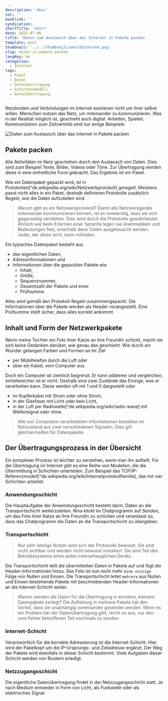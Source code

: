 ```yaml
---
description: 'desc'
set: ''
booklink: ''
syndication:
shortTitle: 'short'
date: 2022-07-06
title: 'Daten zum Austausch über das Internet in Pakete packen'
template: post
thumbnail: '../../thumbnails/worldinternet.png'
slug: daten-in-pakete-packen
langKey: de
categories:
  - Internet
tags:
  - Paket
  - Daten
  - Datenübertragung
  - Schichtenmodell
  - Datenübertragung
---
```



Netzknoten und Verbindungen im Internet existieren nicht um ihrer selbst willen. Menschen nutzen das Netz, um miteinander zu kommunizieren. Was in der Realität möglich ist, geschieht auch digital. Arbeiten, Spielen, Kommunizieren zum Zeitvertreib sind nur einige Beispiele. 

![Daten zum Austausch über das Internet in Pakete packen](/images/2.png)

## Pakete packen

Alle Aktivitäten im Netz geschehen durch den Austausch von Daten. Dies sind zum Beispiel Texte, Bilder, Videos oder Töne. Zur Übertragung werden diese in eine einheitliche Form gebracht. Das Ergebnis ist ein Paket.

Wie ein Datenpaket gepackt wird, ist in Protokollen[^de.wikipedia.org/wiki/Netzwerkprotokoll] geregelt. Meistens passt nicht alles in ein Paket, deshalb definieren Protokolle zusätzlich Regeln, wie die Daten aufzuteilen sind. 

> Warum gibt es ein Netzwerkprotokoll? Damit alle Netzwerkgeräte miteinander kommunizieren können, ist es notwendig, dass sie sich gegenseitig verstehen. Dies wird durch die Protokolle gewährleistet. Ähnlich wie beim Erlernen einer Sprache legen sie Grammatiken und Bedeutungen fest, innerhalb derer Daten ausgetauscht werden. Jeder, der diese lernt, kann mitreden.

Ein typisches Datenpaket besteht aus 
- den eigentlichen Daten, 
- Adressinformationen und 
- Informationen über die gepackten Pakete wie
  - Inhalt,
  - Größe,
  - Sequenznummer, 
  - Gesamtzahl der Pakete und einer 
  - Prüfsumme.

Alles wird gemäß den Protokoll-Regeln zusammengepackt. Die Informationen über die Pakete werden als Header vorangestellt. Eine Prüfsumme stellt sicher, dass alles korrekt ankommt.

## Inhalt und Form der Netzwerkpakete

Wenn meine Tochter ein Foto ihrer Katze an ihre Freundin schickt, macht sie sich keine Gedanken darüber, wie genau das geschieht. Wie durch ein Wunder gelangen Farben und Formen an ihr Ziel
- per Mobiltelefon durch die Luft oder 
- über ein Kabel, vom Computer aus.

Doch ein Computer ist ziemlich begrenzt. Er kann addieren und vergleichen, einfallsreicher ist er nicht. Deshalb sind zwei Zustände das Einzige, was er verarbeiten kann. Diese werden oft mit 1 und 0 dargestellt oder 
- im Kupferkabel mit Strom oder ohne Strom, 
- in der Glasfaser mit Licht oder kein Licht, 
- in der Luft per Radiowelle[^de.wikipedia.org/wiki/radio-wave] mit Wellensignal oder ohne.

> Alle von Computern verarbeiteten Informationen bestehen im Rohzustand aus zwei verschiedenen Signalen. Dies gilt gleichermaßen für Datenpakete.

## Der Übertragungsprozess in der Übersicht

Ein komplexer Prozess ist leichter zu verstehen, wenn man ihn aufteilt. Für die Übertragung im Internet gibt es eine Reihe von Modellen, die die Übermittlung in Schichten unterteilen. Zum Beispiel das TCP/IP-Referenzmodell[^de.wikipedia.org/wiki/Internetprotokollfamilie], das mit vier Schichten arbeitet.

### Anwendungsschicht

Die Hauptaufgabe der Anwendungsschicht besteht darin, Daten an die Transportschicht weiterzuleiten. Nina klickt im Chatprogramm auf Senden, um das Foto ihrer Katze an ihre Freundin zu schicken und veranlasst so, dass das Chatprogramm die Daten an die Transportschicht zu übergeben.

### Transportschicht

> Nur sehr wenige Nutzer sind sich der Protokolle bewusst. Sie sind nicht sichtbar und werden nicht bewusst installiert. Sie sind Teil des Betriebssystems eines jeden internettauglichen Geräts. 

Die Transportschicht teilt die übermittelten Daten in Pakete auf und fügt die Header-Informationen hinzu. Das Foto ist nun nicht mehr `eine einzige` Folge von Nullen und Einsen. Die Transportschicht leitet `mehrere` aus Nullen und Einsen bestehende Pakete mit beschreibenden Header-Informationen an die Internet-Schicht weiter.

> Warum werden die Daten für die Übertragung in einzelne, kleinere Datenpakete zerlegt? Die Aufteilung in mehrere Pakete hat den Vorteil, dass sie unabhängig voneinander gesendet werden. Wenn es ein Problem bei der Datenübertragung gibt, reicht es aus, nur den vom Fehler betroffenen Teil nochmals zu senden. 

### Internet-Schicht

Verantwortlich für die korrekte Adressierung ist die Internet-Schicht. Hier wird der Paketkopf um die IP-Ursprungs- und Zieladresse ergänzt. Der Weg der Pakete wird ebenfalls in dieser Schicht bestimmt. Viele Aufgaben dieser Schicht werden von Routern erledigt.

### Netzzugangsschicht

Die eigentliche Datenübertragung findet in der Netzzugangsschicht statt. Je nach Medium entweder in Form von Licht, als Funkwelle oder als elektrisches Signal.
<img src="https://vg04.met.vgwort.de/na/1f847204312249bfb40b5a092d0986f3" width="1" height="1" alt="">
